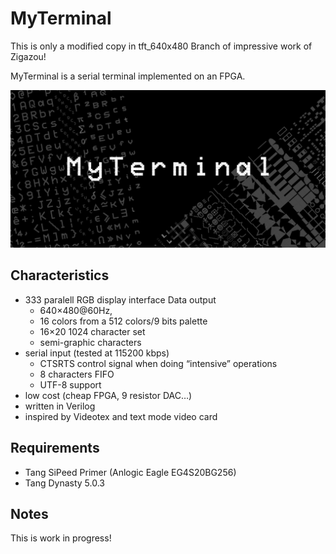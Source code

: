 MyTerminal
==========
This is only a modified copy in tft_640x480 Branch of impressive work of Zigazou!

MyTerminal is a serial terminal implemented on an FPGA.



![MyTerminal](doc/myterminal.png)

Characteristics
---------------

- 333 paralell RGB display interface Data output
  - 640×480@60Hz,
  - 16 colors from a 512 colors/9 bits palette
  - 16×20 1024 character set
  - semi-graphic characters
- serial input (tested at 115200 kbps)
  - CTSRTS control signal when doing “intensive” operations
  - 8 characters FIFO 
  - UTF-8 support
- low cost (cheap FPGA, 9 resistor DAC…)
- written in Verilog
- inspired by Videotex and text mode video card

Requirements
------------

- Tang SiPeed Primer (Anlogic Eagle EG4S20BG256)
- Tang Dynasty 5.0.3

Notes
-----

This is work in progress!
